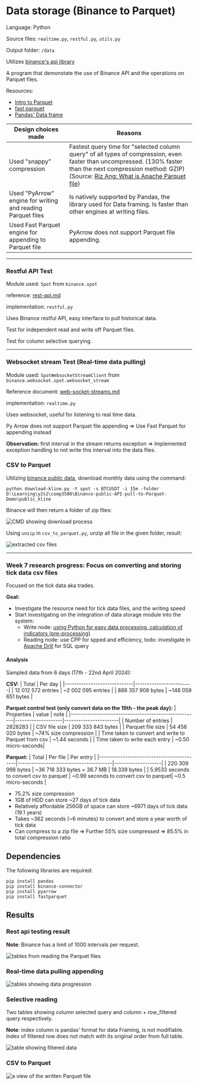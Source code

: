 # Data storage (Binance to Parquet)
Language: Python

Source files: ``realtime.py``, ``restful.py``, ``utils.py``

Output folder: ``/data``

Utilizes [binance's api library](https://github.com/binance/binance-connector-python/tree/master)

A program that demonstate the use of Binance API and the operations on Parquet files.

Resources:
- [Intro to Parquet](https://www.jumpingrivers.com/blog/parquet-file-format-big-data-r/)
- [fast parquet](https://fastparquet.readthedocs.io/en/latest/api.html#fastparquet.write)
- [Pandas' Data frame](https://pandas.pydata.org/pandas-docs/version/1.1/reference/api/pandas.DataFrame.html)



| Design choices made | Reasons                |
|---------------------| --------------------- |
| Used "snappy" compression | Fastest query time for "selected column query" of all types of compression, even faster than uncompressed. (130% faster than the next compression method: GZIP) (Source: [Riz Ang: What is Apache Parquet file](https://www.youtube.com/watch?v=PaDUxrI6ThA))|
| Used "PyArrow" engine for writing and reading Parquet files | Is natively supported by Pandas, the library used for Data framing. Is faster than other engines at writing files.|
| Used Fast Parquet engine for appending to Parquet file | PyArrow does not support Parquet file appending.|

---

### Restful API Test

Module used: ``Spot`` from ``binance.spot`` 

reference: [rest-api.md](https://github.com/binance/binance-spot-api-docs/blob/master/rest-api.md)

implementation: ``restful.py``

Uses Binance restful API, easy interface to pull historical data.

Test for independent read and write off Parquet files.

Test for column selective querying.

---

### Websocket stream Test (Real-time data pulling)

Module used: ``SpotWebsocketStreamClient`` from ``binance.websocket.spot.websocket_stream``

Reference document: [web-socket-streams.md](https://github.com/binance/binance-spot-api-docs/blob/master/web-socket-streams.md)

implementation: ``realtime.py``

Uses websocket, useful for listening to real time data.

Py Arrow does not support Parquet file appending => Use Fast Parquet for appending instead

**Observation:** first interval in the stream returns exception => Implemented exception handling to not write this interval into the data files. 

### CSV to Parquet

Utilizing [binance public data](https://github.com/binance/binance-public-data/tree/master), download monthly data using the command:

``` python download-kline.py -t spot -s BTCUSDT -i 15m -folder D:\Learning\y2s2\comp3500\Binance-public-API-pull-to-Parquet-Demo\public_kline ```

Binance will then return a folder of zip files:

![CMD showing download process](<resource/Screenshot 2024-03-27 121433.png>)

Using `unzip` in `csv_to_parquet.py`, unzip all file in the given folder, result:

![extracted csv files](<resource/Screenshot 2024-03-27 124803.png>)

---

### Week 7 research progress: Focus on converting and storing tick data csv files

Focused on the tick data aka trades.

**Goal:** 
- Investigate the resource need for tick data files, and the writing speed
- Start investigating on the integration of data storage module into the system:
    - Write node: [using Python for easy data processing, calculation of indicators (pre-processing)](https://automaticaddison.com/how-to-add-a-python-ros2-node-to-a-c-ros-2-package/)
    - Reading node: use CPP for spped and efficiency, todo: investigate in [Apache Drill](https://drill.apache.org/docs/querying-parquet-files/) for SQL query


#### Analysis

Sampled data from 6 days (17th - 22nd April 2024):

**CSV:**
| Total | Per day |
|-----------------------------|------------------------|
| 12 012 572 entries          | ~2 002 095 entries |
| 888 357 908 bytes           | ~148 059 651 bytes |

**Parquet control test (only convert data on the 19th - the peak day):**
| Properties                                           | value              |          note         |
|------------------------------------------------------|--------------------|-----------------------|
| Number of entries                                    | 2828283            |
| CSV file size                                        | 209 333 843 bytes  |
| Parquet file size                                    | 54 456 020 bytes   | ~74% size compression |
| Time taken to convert and write to Parquet from csv  | ~1.44 seconds      |
| Time taken to write each entry                       | ~0.50 micro-seconds|

**Parquet:**
| Total                                     | Per file                               | Per entry          |
|-------------------------------------------|----------------------------------------|--------------------|
| 220 309 998 bytes                         | ~36 718 333 bytes = 36.7 MB            | 18.339 bytes       |
| 5.9533 seconds to convert csv to parquet  | ~0.99 seconds to convert csv to parquet| ~0.5 micro-seconds |

- 75.2% size compression
- 1GB of HDD can store ~27 days of tick data
- Relatively affordable 256GB of space can store ~6971 days of tick data (19.1 years)
- Takes ~362 seconds (~6 minutes) to convert and store a year worth of tick data
- Can compress to a zip file => Further 55% size compressed => 85.5% in total compression ratio


## Dependencies
The following libraries are required:
```
pip install pandas 
pip install binance-connector
pip install pyarrow
pip install fastparquet
```

## Results

### Rest api testing result

**Note**: Binance has a limit of 1000 intervals per request.

![tables from reading the Parquet files](/resource/Screenshot%202024-03-12%20030955.png)

### Real-time data pulling appending

![tables showing data progression](/resource/Screenshot%202024-03-14%20112909.png)

### Selective reading

Two tables showing column selected query and column + row_filtered query respectively.

**Note**: index column is pandas' format for data Framing, is not modifiable. Index of filtered row does not match with its original order from full table.

![table showing filtered data](/resource/Screenshot%202024-03-14%20120003.png)

### CSV to Parquet

![a view of the written Parquet file](/resource/Screenshot%202024-04-24%20134353.png)